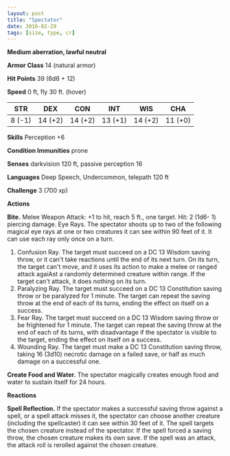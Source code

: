 ```yaml
---
layout: post
title: "Spectator"
date: 2016-02-29
tags: [size, type, cr]
---
```


**Medium aberration, lawful neutral**

**Armor Class** 14 (natural armor)

**Hit Points** 39 (6d8 + 12)

**Speed** 0 ft, fly 30 ft. (hover)

|   STR   |   DEX   |   CON   |   INT   |   WIS   |   CHA   |
|:-----:|:-----:|:-----:|:-----:|:-----:|:-----:|
| 8 (-1) | 14 (+2) | 14 (+2) | 13 (+1) | 14 (+2) | 11 (+0) |

**Skills** Perception +6 

**Condition Immunities** prone

**Senses** darkvision 120 ft, passive perception 16

**Languages** Deep Speech, Undercommon, telepath 120 ft

**Challenge** 3 (700 xp)

**Actions** 

**Bite.** Melee Weapon Attack: +1 to hit, reach 5 ft., one target. Hit: 2 (1d6- 1) piercing damage. Eye Rays. The spectator shoots up to two of the following magical eye rays at one or two creatures it can see within 90 feet of it. It can use each ray only once on a turn. 

1. Confusion Ray. The target must succeed on a DC 13 Wisdom saving throw, or it can't take reactions until the end of its next turn. On its turn, the target can't move, and it uses its action to make a melee or ranged attack agaiAst a randomly determined creature within range. If the target can't attack, it does nothing on its turn.
2. Paralyzing Ray. The target must succeed on a DC 13 Constitution saving throw or be paralyzed for 1 minute. The target can repeat the saving throw at the end of each of its
turns, ending the effect on itself on a success. 
3. Fear Ray. The target must succeed on a DC 13 Wisdom saving throw or be frightened for 1 minute. The target can repeat the saving throw at the end of each of its turns, with disadvantage if the spectator is visible to the target, ending the effect on itself on a success.
4. Wounding Ray. The target must make a DC 13 Constitution saving throw, taking 16 (3d10) necrotic damage on a failed save, or half as much damage on a successful one. 

**Create Food and Water.** The spectator magically creates enough food and water to sustain itself for 24 hours.

**Reactions**

**Spell Reflection.** If the spectator makes a successful saving throw against a spell, or a spell attack misses it, the spectator can choose another creature (including the spellcaster) it can see within 30 feet of it. The spell targets the chosen creature instead of the spectator. If the spell forced a saving throw, the chosen creature makes its own save. If the spell was an attack, the attack roll is rerolled against the chosen creature.